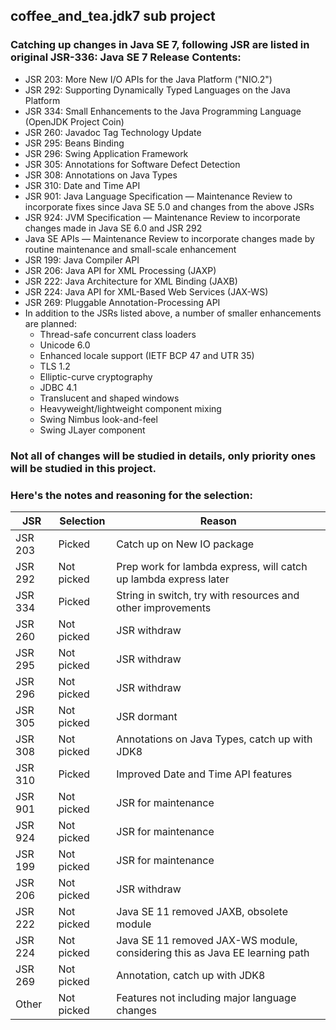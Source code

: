 ## coffee_and_tea.jdk7 sub project

### Catching up changes in Java SE 7, following JSR are listed in original JSR-336: Java SE 7 Release Contents:

- JSR 203: More New I/O APIs for the Java Platform ("NIO.2")
- JSR 292: Supporting Dynamically Typed Languages on the Java Platform
- JSR 334: Small Enhancements to the Java Programming Language (OpenJDK Project Coin)
- JSR 260: Javadoc Tag Technology Update
- JSR 295: Beans Binding
- JSR 296: Swing Application Framework
- JSR 305: Annotations for Software Defect Detection
- JSR 308: Annotations on Java Types
- JSR 310: Date and Time API
- JSR 901: Java Language Specification — Maintenance Review to incorporate fixes since Java SE 5.0 and changes from the above JSRs
- JSR 924: JVM Specification — Maintenance Review to incorporate changes made in Java SE 6.0 and JSR 292
- Java SE APIs — Maintenance Review to incorporate changes made by routine maintenance and small-scale enhancement
- JSR 199: Java Compiler API
- JSR 206: Java API for XML Processing (JAXP)
- JSR 222: Java Architecture for XML Binding (JAXB)
- JSR 224: Java API for XML-Based Web Services (JAX-WS)
- JSR 269: Pluggable Annotation-Processing API
- In addition to the JSRs listed above, a number of smaller enhancements are planned:
    * Thread-safe concurrent class loaders
    * Unicode 6.0
    * Enhanced locale support (IETF BCP 47 and UTR 35)
    * TLS 1.2
    * Elliptic-curve cryptography
    * JDBC 4.1
    * Translucent and shaped windows
    * Heavyweight/lightweight component mixing
    * Swing Nimbus look-and-feel
    * Swing JLayer component

### Not all of changes will be studied in details, only priority ones will be studied in this project. 
### Here's the notes and reasoning for the selection:

| JSR     | Selection  | Reason                                                                   |
| ------- | ---------- | ------------------------------------------------------------------------ |
| JSR 203 | Picked     | Catch up on  New IO package                                              |
| JSR 292 | Not picked | Prep work for lambda express, will catch up lambda express later         |
| JSR 334 | Picked     | String in switch, try with resources and other improvements              |
| JSR 260 | Not picked | JSR withdraw                                                             |
| JSR 295 | Not picked | JSR withdraw                                                             |
| JSR 296 | Not picked | JSR withdraw                                                             |
| JSR 305 | Not picked | JSR dormant                                                              |
| JSR 308 | Not picked | Annotations on Java Types, catch up with JDK8                            |
| JSR 310 | Picked     | Improved Date and Time API features                                      | 
| JSR 901 | Not picked | JSR for maintenance                                                      |
| JSR 924 | Not picked | JSR for maintenance                                                      |
| JSR 199 | Not picked | JSR for maintenance                                                      |
| JSR 206 | Not picked | JSR withdraw                                                             |
| JSR 222 | Not picked | Java SE 11 removed JAXB, obsolete module                                 |
| JSR 224 | Not picked | Java SE 11 removed JAX-WS module, considering this as Java EE learning path | 
| JSR 269 | Not picked | Annotation, catch up with JDK8                                           |
| Other   | Not picked | Features not including major language changes                            |

